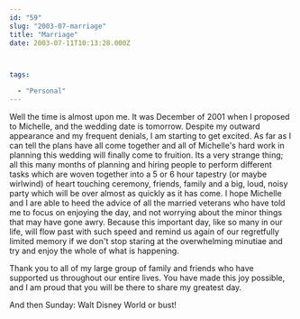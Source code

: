 ```yaml
---
id: "59"
slug: "2003-07-marriage"
title: "Marriage"
date: 2003-07-11T10:13:28.000Z



tags:

  - "Personal"
---
```

<div class="sqs-html-content">
  <p>Well the time is almost upon me.  It was December of 2001 when I proposed to Michelle, and the wedding date is tomorrow.  Despite my outward appearance and my frequent denials, I am starting to get excited.  As far as I can tell the plans have all come together and all of Michelle's hard work in planning this wedding will finally come to fruition.
Its a very strange thing; all this many months of planning and hiring people to perform different tasks which are woven together into a 5 or 6 hour tapestry (or maybe wirlwind) of heart touching ceremony, friends, family and a big, loud, noisy party which will be over almost as quickly as it has come.  I hope Michelle and I are able to heed the advice of all the married veterans who have told me to focus on enjoying the day, and not worrying about the minor things that may have gone awry.  Because this important day, like so many in our life, will flow past with such speed and remind us again of our regretfully limited memory if we don't stop staring at the overwhelming minutiae and try and enjoy the whole of what is happening.</p>
<p>Thank you to all of my large group of family and friends who have supported us throughout our entire lives.  You have made this joy possible, and I am proud that you will be there to share my greatest day.</p>
<p>And then Sunday: Walt Disney World or bust!</p>
</div>
